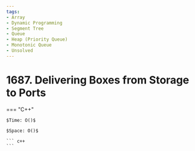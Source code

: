 ```yaml
---
tags:
- Array
- Dynamic Programming
- Segment Tree
- Queue
- Heap (Priority Queue)
- Monotonic Queue
- Unsolved
---
```



# 1687. Delivering Boxes from Storage to Ports

=== "C++"

    $Time: O()$

    $Space: O()$

    ``` c++
    ```